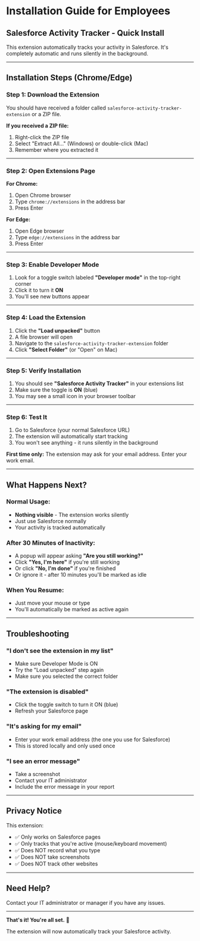 # Installation Guide for Employees

## Salesforce Activity Tracker - Quick Install

This extension automatically tracks your activity in Salesforce. It's completely automatic and runs silently in the background.

---

## Installation Steps (Chrome/Edge)

### Step 1: Download the Extension

You should have received a folder called `salesforce-activity-tracker-extension` or a ZIP file.

**If you received a ZIP file:**
1. Right-click the ZIP file
2. Select "Extract All..." (Windows) or double-click (Mac)
3. Remember where you extracted it

---

### Step 2: Open Extensions Page

**For Chrome:**
1. Open Chrome browser
2. Type `chrome://extensions` in the address bar
3. Press Enter

**For Edge:**
1. Open Edge browser
2. Type `edge://extensions` in the address bar
3. Press Enter

---

### Step 3: Enable Developer Mode

1. Look for a toggle switch labeled **"Developer mode"** in the top-right corner
2. Click it to turn it **ON**
3. You'll see new buttons appear

---

### Step 4: Load the Extension

1. Click the **"Load unpacked"** button
2. A file browser will open
3. Navigate to the `salesforce-activity-tracker-extension` folder
4. Click **"Select Folder"** (or "Open" on Mac)

---

### Step 5: Verify Installation

1. You should see **"Salesforce Activity Tracker"** in your extensions list
2. Make sure the toggle is **ON** (blue)
3. You may see a small icon in your browser toolbar

---

### Step 6: Test It

1. Go to Salesforce (your normal Salesforce URL)
2. The extension will automatically start tracking
3. You won't see anything - it runs silently in the background

**First time only:** The extension may ask for your email address. Enter your work email.

---

## What Happens Next?

### Normal Usage:
- **Nothing visible** - The extension works silently
- Just use Salesforce normally
- Your activity is tracked automatically

### After 30 Minutes of Inactivity:
- A popup will appear asking **"Are you still working?"**
- Click **"Yes, I'm here"** if you're still working
- Or click **"No, I'm done"** if you're finished
- Or ignore it - after 10 minutes you'll be marked as idle

### When You Resume:
- Just move your mouse or type
- You'll automatically be marked as active again

---

## Troubleshooting

### "I don't see the extension in my list"
- Make sure Developer Mode is ON
- Try the "Load unpacked" step again
- Make sure you selected the correct folder

### "The extension is disabled"
- Click the toggle switch to turn it ON (blue)
- Refresh your Salesforce page

### "It's asking for my email"
- Enter your work email address (the one you use for Salesforce)
- This is stored locally and only used once

### "I see an error message"
- Take a screenshot
- Contact your IT administrator
- Include the error message in your report

---

## Privacy Notice

This extension:
- ✅ Only works on Salesforce pages
- ✅ Only tracks that you're active (mouse/keyboard movement)
- ✅ Does NOT record what you type
- ✅ Does NOT take screenshots
- ✅ Does NOT track other websites

---

## Need Help?

Contact your IT administrator or manager if you have any issues.

---

**That's it! You're all set.** 🎉

The extension will now automatically track your Salesforce activity.

